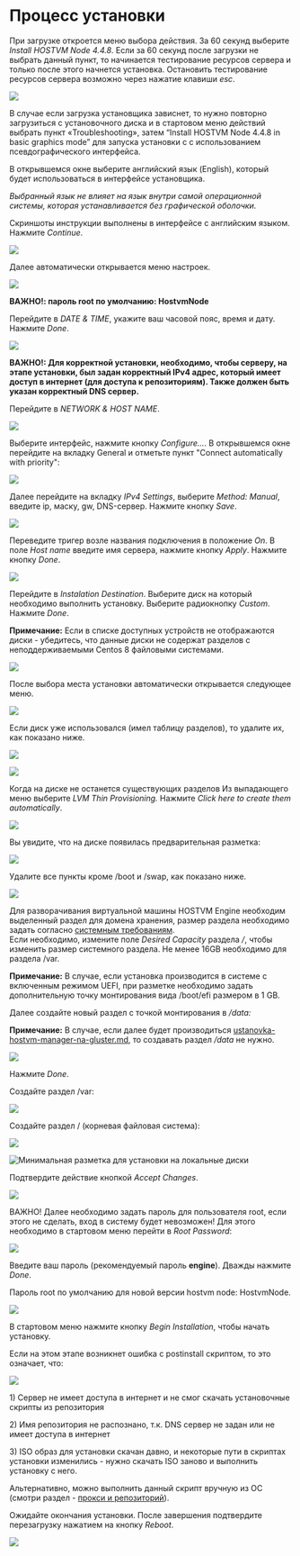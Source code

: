 # Процесс установки

При загрузке откроется меню выбора действия. За 60 секунд выберите _Install HOSTVM Node 4.4.8_. Если за 60 секунд после загрузки не выбрать данный пункт, то начинается тестирование ресурсов сервера и только после этого начнется установка. Остановить тестирование ресурсов сервера возможно через нажатие клавиши _esc_.

![](<../../../.gitbook/assets/boot menu.png>)

В случае если загрузка установщика зависнет, то нужно повторно загрузиться с установочного диска и в стартовом меню действий выбрать пункт «Troubleshooting», затем “Install HOSTVM Node 4.4.8 in basic graphics mode” для запуска установки с с использованием псевдографического интерфейса.

В открывшемся окне выберите английский язык (English), который будет использоваться в интерфейсе установщика.

_Выбранный язык не влияет на язык внутри самой операционной системы, которая устанавливается без графической оболочки._

Скриншоты инструкции выполнены в интерфейсе с английским языком. Нажмите _Continue_.

![](<../../../.gitbook/assets/welcome (1).png>)

Далее автоматически открывается меню настроек.

![](<../../../.gitbook/assets/image (43).png>)

**ВАЖНО!: пароль root по умолчанию: HostvmNode**

Перейдите в _DATE & TIME_, укажите ваш часовой пояс, время и дату. Нажмите _Done_.

![](../../../.gitbook/assets/time.png)

**ВАЖНО!: Для корректной установки, необходимо, чтобы серверу, на этапе установки, был задан корректный IPv4 адрес, который имеет доступ в интернет (для доступа к репозиториям). Также должен быть указан корректный DNS сервер.**

&#x20;Перейдите в _NETWORK & HOST NAME_.

![](<../../../.gitbook/assets/network menu.png>)

Выберите интерфейс, нажмите кнопку _Configure..._. В открывшемся окне перейдите на вкладку  General и отметьте пункт "Connect automatically with priority":

![](../../../.gitbook/assets/network\_general.png)

Далее перейдите на вкладку _IPv4 Settings_, выберите _Method: Manual_, введите ip, маску, gw, DNS-сервер. Нажмите кнопку _Save_.

![](../../../.gitbook/assets/network\_ipv4.png)

Переведите тригер возле названия подключения в положение _On_. В поле _Host name_ введите имя сервера, нажмите кнопку _Apply_. Нажмите кнопку _Done_.

![](../../../.gitbook/assets/network\_ready.png)

Перейдите в _Instalation Destination_. Выберите диск на который необходимо выполнить установку. Выберите радиокнопку _Custom_. Нажмите _Done_.

**Примечание:** Если в списке доступных устройств не отображаются диски - убедитесь, что данные диски не содержат разделов с неподдерживаемыми Centos 8 файловыми системами.

![](<../../../.gitbook/assets/installation destination.png>)

После выбора места установки автоматически открывается следующее меню.

![](<../../../.gitbook/assets/manual partitioning\_0.png>)

Если диск уже использовался (имел таблицу разделов), то удалите их, как показано ниже.

![](<../../../.gitbook/assets/manual partitioning\_3.png>)

![](<../../../.gitbook/assets/manual partitioning\_4.png>)

Когда на диске не останется существующих разделов Из выпадающего меню выберите _LVM Thin Provisioning._ Нажмите _Click here to create them automatically_.

![](<../../../.gitbook/assets/manual partitioning.png>)

Вы увидите, что на диске появилась предварительная разметка:

![](<../../../.gitbook/assets/manual partitioning\_1.png>)

Удалите все пункты кроме /boot и /swap, как показано ниже.

![](../../../.gitbook/assets/1-—-копия.png)

Для разворачивания виртуальной машины HOSTVM Engine необходим выделенный раздел для домена хранения, размер раздела необходимо задать согласно [системным требованиям](../requirements.md#sistemnye-trebovaniya-dlya-virtualnoi-mashiny-engine-upravlenie-sistemoi-virtualizacii). \
Если необходимо, измените поле _Desired Capacity_ раздела _/_, чтобы изменить размер системного раздела. Не менее 16GB необходимо для раздела /var.

**Примечание:** В случае, если установка производится в системе с включенным режимом UEFI, при разметке необходимо задать дополнительную точку монтирования вида /boot/efi размером в 1 GB.

Далее создайте новый раздел с точкой монтирования в _/data:_

**Примечание:** В случае, если далее будет производиться [ustanovka-hostvm-manager-na-gluster.md](ustanovka-hostvm-manager-na-gluster.md "mention"), то создавать раздел _/data_ не нужно.

![](<../../../.gitbook/assets/3\_1 (1).png>)

Нажмите _Done_.

Создайте раздел /var:

![](../../../.gitbook/assets/4\_1.png)

Создайте раздел / (корневая файловая система):

![](../../../.gitbook/assets/5\_1.png)

![Минимальная разметка для установки на локальные диски](../../../.gitbook/assets/7\_1.png)

Подтвердите действие кнопкой _Accept Changes_.

![](../../../.gitbook/assets/6\_1.png)

ВАЖНО! Далее необходимо задать пароль для пользователя root, если этого не сделать, вход в систему будет невозможен! Для этого необходимо в стартовом меню перейти в _Root Password_:

![](<../../../.gitbook/assets/inst summary\_ready\_red\_arrow.png>)

Введите ваш пароль (рекомендуемый пароль **engine**). Дважды нажмите _Done_.&#x20;

Пароль root по умолчанию для новой версии hostvm node: HostvmNode.

![](../../../.gitbook/assets/root.png)

В стартовом меню нажмите кнопку _Begin Installation_, чтобы начать установку.

Если на этом этапе возникнет ошибка с postinstall скриптом, то это означает, что:

![](<../../../.gitbook/assets/image (33) (1).png>)

1\) Сервер не имеет доступа в интернет и не смог скачать установочные скрипты из репозитория

2\) Имя репозитория не распознано, т.к. DNS сервер не задан или не имеет доступа в интернет

3\) ISO образ для установки скачан давно, и некоторые пути в скриптах установки изменились - нужно скачать ISO заново и выполнить установку с него.

Альтернативно, можно выполнить данный скрипт вручную из ОС (смотри раздел - [прокси и репозиторий](https://kb.pvhostvm.ru/installation-guide/installation-hostvm-on-local-disks#nastroika-proksi-esli-ispolzuetsya-i-repozitoriya)).

Ожидайте окончания установки. После завершения подтвердите перезагрузку нажатием на кнопку _Reboot_.

![](../../../.gitbook/assets/complete.png)

##
